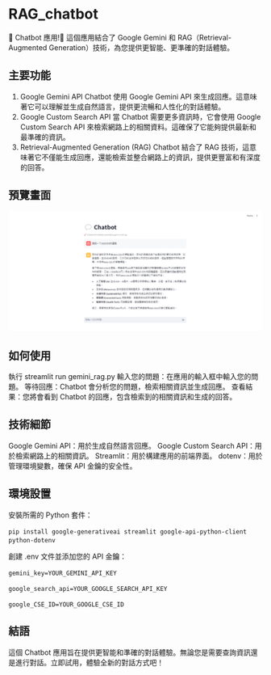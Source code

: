# RAG_chatbot
🚀 Chatbot 應用!💬
這個應用結合了 Google Gemini 和 RAG（Retrieval-Augmented Generation）技術，為您提供更智能、更準確的對話體驗。
## 主要功能
1. Google Gemini API
Chatbot 使用 Google Gemini API 來生成回應。這意味著它可以理解並生成自然語言，提供更流暢和人性化的對話體驗。
2. Google Custom Search API
當 Chatbot 需要更多資訊時，它會使用 Google Custom Search API 來檢索網路上的相關資料。這確保了它能夠提供最新和最準確的資訊。
3. Retrieval-Augmented Generation (RAG)
Chatbot 結合了 RAG 技術，這意味著它不僅能生成回應，還能檢索並整合網路上的資訊，提供更豐富和有深度的回答。

## 預覽畫面

![image](images/demop1.png)

## 如何使用
執行 streamlit run gemini_rag.py
輸入您的問題：在應用的輸入框中輸入您的問題。
等待回應：Chatbot 會分析您的問題，檢索相關資訊並生成回應。
查看結果：您將會看到 Chatbot 的回應，包含檢索到的相關資訊和生成的回答。

## 技術細節
Google Gemini API：用於生成自然語言回應。
Google Custom Search API：用於檢索網路上的相關資訊。
Streamlit：用於構建應用的前端界面。
dotenv：用於管理環境變數，確保 API 金鑰的安全性。

## 環境設置
安裝所需的 Python 套件：

`pip install google-generativeai streamlit google-api-python-client python-dotenv`

創建 .env 文件並添加您的 API 金鑰：

`gemini_key=YOUR_GEMINI_API_KEY`

`google_search_api=YOUR_GOOGLE_SEARCH_API_KEY`

`google_CSE_ID=YOUR_GOOGLE_CSE_ID`

## 結語
這個 Chatbot 應用旨在提供更智能和準確的對話體驗。無論您是需要查詢資訊還是進行對話。立即試用，體驗全新的對話方式吧！
